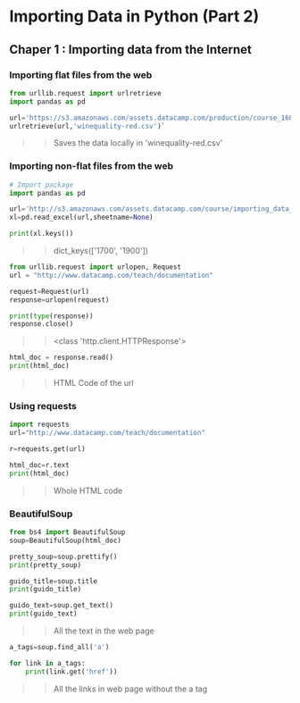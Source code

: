 # Importing Data in Python (Part 2)

## Chaper 1 : Importing data from the Internet

### Importing flat files from the web
```python
from urllib.request import urlretrieve
import pandas as pd

url='https://s3.amazonaws.com/assets.datacamp.com/production/course_1606/datasets/winequality-red.csv'
urlretrieve(url,'winequality-red.csv')`
```
>>Saves the data locally in 'winequality-red.csv'

### Importing non-flat files from the web
```python
# Import package
import pandas as pd

url='http://s3.amazonaws.com/assets.datacamp.com/course/importing_data_into_r/latitude.xls'
xl=pd.read_excel(url,sheetname=None)

print(xl.keys())
```
>>dict_keys(['1700', '1900'])

```python
from urllib.request import urlopen, Request
url = "http://www.datacamp.com/teach/documentation"

request=Request(url)
response=urlopen(request)

print(type(response))
response.close()
```
>><class 'http.client.HTTPResponse'>

```python
html_doc = response.read()
print(html_doc)
```
>>HTML Code of the url

### Using requests
```python
import requests
url="http://www.datacamp.com/teach/documentation"

r=requests.get(url)

html_doc=r.text
print(html_doc)
```
>> Whole HTML code

### BeautifulSoup
```python
from bs4 import BeautifulSoup
soup=BeautifulSoup(html_doc)

pretty_soup=soup.prettify()
print(pretty_soup)
```

```python
guido_title=soup.title
print(guido_title)
```
>><title> Some title of the page </title>

```python
guido_text=soup.get_text()
print(guido_text)
```
>>All the text in the web page

```python
a_tags=soup.find_all('a')

for link in a_tags:
    print(link.get('href'))
```
>>All the links in web page without the a tag
